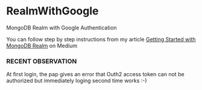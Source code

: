 # RealmWithGoogle
MongoDB Realm with Google Authentication

You can follow step by step instructions from my article [Getting Started with MongoDB Realm](https://medium.com/realm/getting-started-with-mongodb-realm-and-implementing-google-authentication-to-your-android-app-9cc3dedd4e9f?source=friends_link&sk=b48e9fc24d025381c86d5eab91616541) on Medium 

### RECENT OBSERVATION
At first login, the pap gives an error that Outh2 access token can not be authorized but immediately loging second time works :-)
